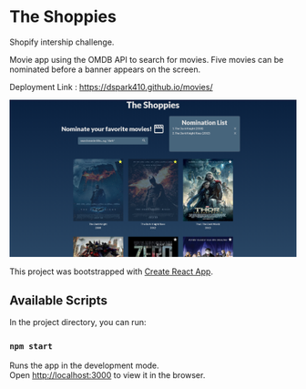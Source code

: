 <!-- @format -->

# The Shoppies

Shopify intership challenge.

Movie app using the OMDB API to search for movies. Five movies can be nominated before a banner appears on the screen.

Deployment Link : https://dspark410.github.io/movies/

![Screenshot](public/images/movies.png)

This project was bootstrapped with [Create React App](https://github.com/facebook/create-react-app).

## Available Scripts

In the project directory, you can run:

### `npm start`

Runs the app in the development mode.\
Open [http://localhost:3000](http://localhost:3000) to view it in the browser.
